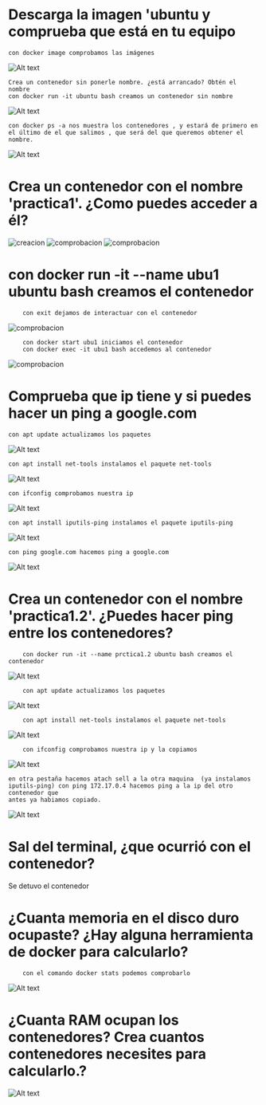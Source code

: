 # Descarga la imagen 'ubuntu y comprueba que está en tu equipo
    con docker image comprobamos las imágenes

![Alt text](imagenes/Screenshot_20240402_170007.png)

    Crea un contenedor sin ponerle nombre. ¿está arrancado? Obtén el nombre
    con docker run -it ubuntu bash creamos un contenedor sin nombre

![Alt text](imagenes/Screenshot_20240402_165316.png)

    con docker ps -a nos muestra los contenedores , y estará de primero en el último de el que salimos , que será del que queremos obtener el nombre.

![Alt text](imagenes/Screenshot_20240402_165357.png)

# Crea un contenedor con el nombre 'practica1'. ¿Como puedes acceder a él?

![creacion](./imagenes/Screenshot_20240402_160110.png)
![comprobacion](./imagenes/Screenshot_20240402_161206.png)
![comprobacion](imagenes/Screenshot_20240402_161012.png)

# con docker run -it --name ubu1 ubuntu bash creamos el contenedor
		con exit dejamos de interactuar con el contenedor

![comprobacion](imagenes/Screenshot_20240402_161313.png) 

		con docker start ubu1 iniciamos el contenedor
		con docker exec -it ubu1 bash accedemos al contenedor

![comprobacion](imagenes/Screenshot_20240402_161724.png) 


# Comprueba que ip tiene y si puedes hacer un ping a google.com
    con apt update actualizamos los paquetes

![Alt text](imagenes/Screenshot_20240402_161920.png)

    con apt install net-tools instalamos el paquete net-tools

![Alt text](imagenes/Screenshot_20240402_162226.png)

    con ifconfig comprobamos nuestra ip

![Alt text](imagenes/Screenshot_20240402_162254.png)

    con apt install iputils-ping instalamos el paquete iputils-ping

![Alt text](imagenes/Screenshot_20240402_162022.png)

    con ping google.com hacemos ping a google.com

![Alt text](imagenes/Screenshot_20240402_162421.png)

# Crea un contenedor con el nombre 'practica1.2'. ¿Puedes hacer ping entre los contenedores?
		con docker run -it --name prctica1.2 ubuntu bash creamos el contenedor

![Alt text](imagenes/Screenshot_20240402_162621.png)

		con apt update actualizamos los paquetes

![Alt text](imagenes/Screenshot_20240402_162724.png)

		con apt install net-tools instalamos el paquete net-tools

![Alt text](imagenes/Screenshot_20240402_162832.png)

		con ifconfig comprobamos nuestra ip y la copiamos

![Alt text](imagenes/Screenshot_20240402_162920.png)

	en otra pestaña hacemos atach sell a la otra maquina  (ya instalamos iputils-ping) con ping 172.17.0.4 hacemos ping a la ip del otro contenedor que 
    antes ya habiamos copiado.

![Alt text](imagenes/Screenshot_20240402_163124.png)

		
# Sal del terminal, ¿que ocurrió con el contenedor?
Se detuvo el contenedor
# ¿Cuanta memoria en el disco duro ocupaste? ¿Hay alguna herramienta de docker para calcularlo?
		con el comando docker stats podemos comprobarlo

![Alt text](imagenes/Screenshot_20240402_163518.png)

# ¿Cuanta RAM ocupan los contenedores? Crea cuantos contenedores necesites para calcularlo.?
		
![Alt text](imagenes/Screenshot_20240402_163518.png)
